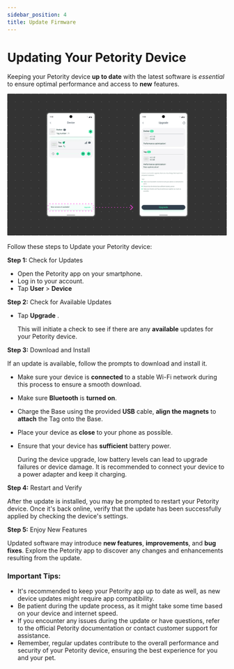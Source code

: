 ```yaml
---
sidebar_position: 4
title: Update Firmware
---
```


# Updating Your Petority Device
Keeping your Petority device **up to date** with the latest software is *essential* to ensure optimal performance and access to **new** features.

![Upgrade](/img/devices/Upgrade.jpg)

Follow these steps to Update your Petority device:

**Step 1:** Check for Updates

+ Open the Petority app on your smartphone.
+ Log in to your account.
+ Tap **User** > **Device**

**Step 2:** Check for Available Updates

+ Tap **Upgrade** . 

    This will initiate a check to see if there are any **available** updates for your Petority device.

**Step 3:** Download and Install

If an update is available, follow the prompts to download and install it.

+ Make sure your device is **connected** to a stable Wi-Fi network during this process to ensure a smooth download.
+ Make sure **Bluetooth** is **turned on**.
+ Charge the Base using the provided **USB** cable, **align the magnets** to **attach** the Tag onto the Base.
+ Place your device as **close** to your phone as possible.
+ Ensure that your device has **sufficient** battery power.

   During the device upgrade, low battery levels can lead to upgrade failures or device damage. It is recommended to connect your device to a power adapter and keep it charging.

**Step 4:** Restart and Verify

After the update is installed, you may be prompted to restart your Petority device. Once it's back online, verify that the update has been successfully applied by checking the device's settings.

**Step 5:** Enjoy New Features

Updated software may introduce **new features**, **improvements**, and **bug fixes**. Explore the Petority app to discover any changes and enhancements resulting from the update.

### Important Tips:
+ It's recommended to keep your Petority app up to date as well, as new device updates might require app compatibility.
+ Be patient during the update process, as it might take some time based on your device and internet speed.
+ If you encounter any issues during the update or have questions, refer to the official Petority documentation or contact customer support for assistance.
+ Remember, regular updates contribute to the overall performance and security of your Petority device, ensuring the best experience for you and your pet.
